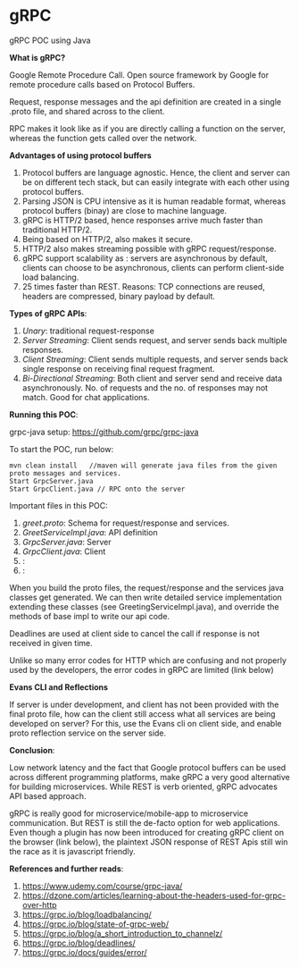 # gRPC
gRPC POC using Java

**What is gRPC?**

Google Remote Procedure Call. Open source framework by Google for remote procedure calls based on Protocol Buffers. 

Request, response messages and the api definition are created in a single .proto file, and shared across to the client.

RPC makes it look like as if you are directly calling a function on the server, whereas the function gets called over the network.

**Advantages of using protocol buffers**

1. Protocol buffers are language agnostic. Hence, the client and server can be on different tech stack, but can easily integrate with each other using protocol buffers.
2. Parsing JSON is CPU intensive as it is human readable format, whereas protocol buffers (binay) are close to machine language.
3. gRPC is HTTP/2 based, hence responses arrive much faster than traditional HTTP/2.
4. Being based on HTTP/2, also makes it secure.
5. HTTP/2 also makes streaming possible with gRPC request/response.
6. gRPC support scalability as : servers are asynchronous by default, clients can choose to be asynchronous, clients can perform client-side load balancing.
7. 25 times faster than REST. Reasons: TCP connections are reused, headers are compressed, binary payload by default.

**Types of gRPC APIs**:

1. <i>Unary</i>: traditional request-response
2. <i>Server Streaming</i>: Client sends request, and server sends back multiple responses.
3. <i>Client Streaming</i>: Client sends multiple requests, and server sends back single response on receiving final request fragment.
4. <i>Bi-Directional Streaming</i>: Both client and server send and receive data asynchronously. No. of requests and the no. of responses may not match. Good for chat applications.

**Running this POC**:

grpc-java setup: https://github.com/grpc/grpc-java

To start the POC, run below:

```
mvn clean install   //maven will generate java files from the given proto messages and services.
Start GrpcServer.java
Start GrpcClient.java // RPC onto the server
```

Important files in this POC:
1. <i>greet.proto</i>: Schema for request/response and services.
2. <i>GreetServiceImpl.java</i>: API definition
3. <i>GrpcServer.java</i>: Server
4. <i>GrpcClient.java</i>: Client
5. <i></i>: 
6. <i></i>: 

When you build the proto files, the request/response and the services java classes get generated.
We can then write detailed service implementation extending these classes (see GreetingServiceImpl.java), and override the methods of base impl to write our api code.

Deadlines are used at client side to cancel the call if response is not received in given time.

Unlike so many error codes for HTTP which are confusing and not properly used by the developers, the error codes in gRPC are limited (link below)

**Evans CLI and Reflections**

If server is under development, and client has not been provided with the final proto file, how can the client still access what all services are being developed on server? For this, use the Evans cli on client side, and enable proto reflection service on the server side.

**Conclusion**:

Low network latency and the fact that Google protocol buffers can be used across different programming platforms, make gRPC a very good alternative for building microservices. While REST is verb oriented, gRPC advocates API based approach. 

gRPC is really good for microservice/mobile-app to microservice communication. But REST is still the de-facto option for web applications. Even though a plugin has now been introduced for creating gRPC client on the browser (link below), the plaintext JSON response of REST Apis still win the race as it is javascript friendly.



**References and further reads**:

1. https://www.udemy.com/course/grpc-java/
2. https://dzone.com/articles/learning-about-the-headers-used-for-grpc-over-http
3. https://grpc.io/blog/loadbalancing/
4. https://grpc.io/blog/state-of-grpc-web/
5. https://grpc.io/blog/a_short_introduction_to_channelz/
6. https://grpc.io/blog/deadlines/
7. https://grpc.io/docs/guides/error/
